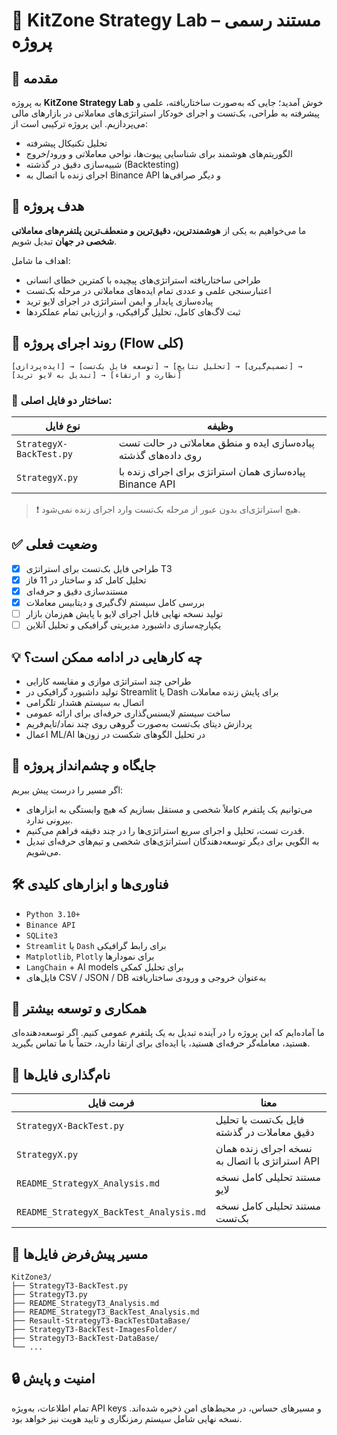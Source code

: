 # 🧠 KitZone Strategy Lab – مستند رسمی پروژه

## 📌 مقدمه

به پروژه **KitZone Strategy Lab** خوش آمدید؛ جایی که به‌صورت ساختاریافته، علمی و پیشرفته به طراحی، بک‌تست و اجرای خودکار استراتژی‌های معاملاتی در بازارهای مالی می‌پردازیم. این پروژه ترکیبی است از:

- تحلیل تکنیکال پیشرفته
- الگوریتم‌های هوشمند برای شناسایی پیوت‌ها، نواحی معاملاتی و ورود/خروج
- شبیه‌سازی دقیق در گذشته (Backtesting)
- اجرای زنده با اتصال به Binance API و دیگر صرافی‌ها

## 🎯 هدف پروژه

ما می‌خواهیم به یکی از **هوشمندترین، دقیق‌ترین و منعطف‌ترین پلتفرم‌های معاملاتی شخصی در جهان** تبدیل شویم.

اهداف ما شامل:
- طراحی ساختاریافته استراتژی‌های پیچیده با کمترین خطای انسانی
- اعتبارسنجی علمی و عددی تمام ایده‌های معاملاتی در مرحله بک‌تست
- پیاده‌سازی پایدار و ایمن استراتژی در اجرای لایو ترید
- ثبت لاگ‌های کامل، تحلیل گرافیکی، و ارزیابی تمام عملکردها

## 🧪 روند اجرای پروژه (Flow کلی)

```
[ایده‌پردازی] → [توسعه فایل بک‌تست] → [تحلیل نتایج] → [تصمیم‌گیری] → [تبدیل به لایو ترید] → [نظارت و ارتقاء]
```

### 📁 ساختار دو فایل اصلی:

| نوع فایل            | وظیفه                                                       |
|---------------------|--------------------------------------------------------------|
| `StrategyX-BackTest.py` | پیاده‌سازی ایده و منطق معاملاتی در حالت تست روی داده‌های گذشته  |
| `StrategyX.py`          | پیاده‌سازی همان استراتژی برای اجرای زنده با Binance API       |

> ❗ هیچ استراتژی‌ای بدون عبور از مرحله بک‌تست وارد اجرای زنده نمی‌شود.

## ✅ وضعیت فعلی

- [x] طراحی فایل بک‌تست برای استراتژی T3
- [x] تحلیل کامل کد و ساختار در 11 فاز
- [x] مستندسازی دقیق و حرفه‌ای
- [x] بررسی کامل سیستم لاگ‌گیری و دیتابیس معاملات
- [ ] تولید نسخه نهایی قابل اجرای لایو با پایش هم‌زمان بازار
- [ ] یکپارچه‌سازی داشبورد مدیریتی گرافیکی و تحلیل آنلاین

## 💡 چه کارهایی در ادامه ممکن است؟

- طراحی چند استراتژی موازی و مقایسه کارایی
- تولید داشبورد گرافیکی در Streamlit یا Dash برای پایش زنده معاملات
- اتصال به سیستم هشدار تلگرامی
- ساخت سیستم لایسنس‌گذاری حرفه‌ای برای ارائه عمومی
- پردازش دیتای بک‌تست به‌صورت گروهی روی چند نماد/تایم‌فریم
- اعمال ML/AI در تحلیل الگوهای شکست در زون‌ها

## 🧭 جایگاه و چشم‌انداز پروژه

اگر مسیر را درست پیش ببریم:
- می‌توانیم یک پلتفرم کاملاً شخصی و مستقل بسازیم که هیچ وابستگی به ابزارهای بیرونی ندارد.
- قدرت تست، تحلیل و اجرای سریع استراتژی‌ها را در چند دقیقه فراهم می‌کنیم.
- به الگویی برای دیگر توسعه‌دهندگان استراتژی‌های شخصی و تیم‌های حرفه‌ای تبدیل می‌شویم.

## 🛠 فناوری‌ها و ابزارهای کلیدی

- `Python 3.10+`
- `Binance API`
- `SQLite3`
- `Streamlit` یا `Dash` برای رابط گرافیکی
- `Matplotlib`, `Plotly` برای نمودارها
- `LangChain` + AI models برای تحلیل کمکی
- فایل‌های CSV / JSON / DB به‌عنوان خروجی و ورودی ساختاریافته

## 🤝 همکاری و توسعه بیشتر

ما آماده‌ایم که این پروژه را در آینده تبدیل به یک پلتفرم عمومی کنیم. اگر توسعه‌دهنده‌ای هستید، معامله‌گر حرفه‌ای هستید، یا ایده‌ای برای ارتقا دارید، حتماً با ما تماس بگیرید.

## 🔖 نام‌گذاری فایل‌ها

| فرمت فایل            | معنا                                              |
|----------------------|---------------------------------------------------|
| `StrategyX-BackTest.py` | فایل بک‌تست با تحلیل دقیق معاملات در گذشته         |
| `StrategyX.py`          | نسخه اجرای زنده همان استراتژی با اتصال به API     |
| `README_StrategyX_Analysis.md` | مستند تحلیلی کامل نسخه لایو                  |
| `README_StrategyX_BackTest_Analysis.md` | مستند تحلیلی کامل نسخه بک‌تست          |

## 📂 مسیر پیش‌فرض فایل‌ها

```
KitZone3/
├── StrategyT3-BackTest.py
├── StrategyT3.py
├── README_StrategyT3_Analysis.md
├── README_StrategyT3_BackTest_Analysis.md
├── Resault-StrategyT3-BackTestDataBase/
├── StrategyT3-BackTest-ImagesFolder/
├── StrategyT3-BackTest-DataBase/
└── ...
```

## 🔒 امنیت و پایش

تمام اطلاعات، به‌ویژه API keys و مسیرهای حساس، در محیط‌های امن ذخیره شده‌اند. نسخه نهایی شامل سیستم رمزنگاری و تایید هویت نیز خواهد بود.
